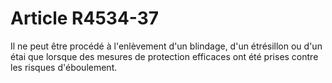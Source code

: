 # Article R4534-37

  
Il ne peut être procédé à l'enlèvement d'un blindage, d'un étrésillon ou d'un étai que lorsque des mesures de protection efficaces ont été prises contre les risques d'éboulement.